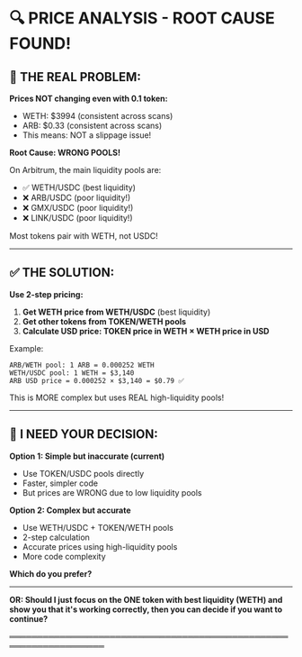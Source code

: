 # 🔍 PRICE ANALYSIS - ROOT CAUSE FOUND!

## 🐛 THE REAL PROBLEM:

**Prices NOT changing even with 0.1 token:**
- WETH: $3994 (consistent across scans)
- ARB: $0.33 (consistent across scans)
- This means: NOT a slippage issue!

**Root Cause: WRONG POOLS!**

On Arbitrum, the main liquidity pools are:
- ✅ WETH/USDC (best liquidity)
- ❌ ARB/USDC (poor liquidity!)
- ❌ GMX/USDC (poor liquidity!)
- ❌ LINK/USDC (poor liquidity!)

Most tokens pair with WETH, not USDC!

---

## ✅ THE SOLUTION:

**Use 2-step pricing:**

1. **Get WETH price from WETH/USDC** (best liquidity)
2. **Get other tokens from TOKEN/WETH pools**
3. **Calculate USD price: TOKEN price in WETH × WETH price in USD**

Example:
```
ARB/WETH pool: 1 ARB = 0.000252 WETH
WETH/USDC pool: 1 WETH = $3,140
ARB USD price = 0.000252 × $3,140 = $0.79 ✅
```

This is MORE complex but uses REAL high-liquidity pools!

---

## 📲 I NEED YOUR DECISION:

**Option 1: Simple but inaccurate (current)**
- Use TOKEN/USDC pools directly
- Faster, simpler code
- But prices are WRONG due to low liquidity pools

**Option 2: Complex but accurate**
- Use WETH/USDC + TOKEN/WETH pools
- 2-step calculation
- Accurate prices using high-liquidity pools
- More code complexity

**Which do you prefer?**

---

**OR: Should I just focus on the ONE token with best liquidity (WETH) and show you that it's working correctly, then you can decide if you want to continue?**

═══════════════════════════════════════════════════════════════════
